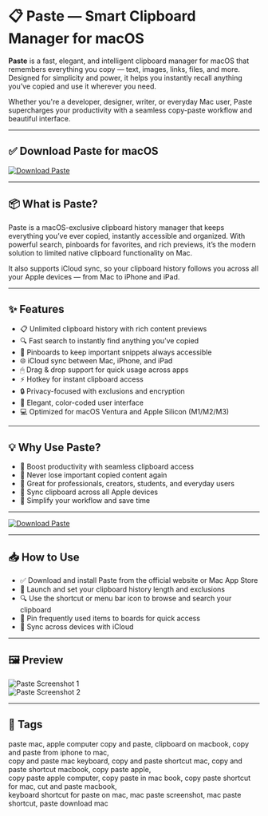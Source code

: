 # 📋 Paste — Smart Clipboard Manager for macOS

**Paste** is a fast, elegant, and intelligent clipboard manager for macOS that remembers everything you copy — text, images, links, files, and more. Designed for simplicity and power, it helps you instantly recall anything you’ve copied and use it wherever you need.

Whether you're a developer, designer, writer, or everyday Mac user, Paste supercharges your productivity with a seamless copy-paste workflow and beautiful interface.

---

## ✅ Download Paste for macOS  
[![Download Paste](https://img.shields.io/badge/Download-Paste-blueviolet)](#)

---

## 📦 What is Paste?

Paste is a macOS-exclusive clipboard history manager that keeps everything you’ve ever copied, instantly accessible and organized. With powerful search, pinboards for favorites, and rich previews, it’s the modern solution to limited native clipboard functionality on Mac.

It also supports iCloud sync, so your clipboard history follows you across all your Apple devices — from Mac to iPhone and iPad.

---

## ✨ Features

- 📋 Unlimited clipboard history with rich content previews  
- 🔍 Fast search to instantly find anything you’ve copied  
- 📌 Pinboards to keep important snippets always accessible  
- 🌐 iCloud sync between Mac, iPhone, and iPad  
- 🖱 Drag & drop support for quick usage across apps  
- ⚡️ Hotkey for instant clipboard access  
- 🔒 Privacy-focused with exclusions and encryption  
- 🎨 Elegant, color-coded user interface  
- 💻 Optimized for macOS Ventura and Apple Silicon (M1/M2/M3)  

---

## 💡 Why Use Paste?

- 🚀 Boost productivity with seamless clipboard access  
- 🧠 Never lose important copied content again  
- 💼 Great for professionals, creators, students, and everyday users  
- 🔁 Sync clipboard across all Apple devices  
- 🎯 Simplify your workflow and save time  

---

[![Download Paste](https://img.shields.io/badge/Download-Paste-blueviolet)](#)

---

## 📥 How to Use

- ✅ Download and install Paste from the official website or Mac App Store  
- 🔧 Launch and set your clipboard history length and exclusions  
- 🔍 Use the shortcut or menu bar icon to browse and search your clipboard  
- 📌 Pin frequently used items to boards for quick access  
- 🔄 Sync across devices with iCloud  

---

## 🖼 Preview

![Paste Screenshot 1](https://unclutterapp.com/blog/wp-content/uploads/2018/09/paste-screenshot.jpg)  
![Paste Screenshot 2](https://framerusercontent.com/images/fCsA3npubaLP5eATGvmiC6cII0.png)

---

## 📌 Tags

paste mac, apple computer copy and paste, clipboard on macbook, copy and paste from iphone to mac,  
copy and paste mac keyboard, copy and paste shortcut mac, copy and paste shortcut macbook, copy paste apple,  
copy paste apple computer, copy paste in mac book, copy paste shortcut for mac, cut and paste macbook,  
keyboard shortcut for paste on mac, mac paste screenshot, mac paste shortcut, paste download mac
